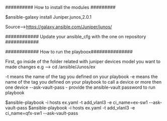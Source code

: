 ########## How to install the modules #########

$ansible-galaxy install Juniper.junos,2.0.1

Source-->https://galaxy.ansible.com/Juniper/junos/


############ Update your ansible_cfg with the one on repository ############


############ How to run the playboox###############

First, go inside of the folder related with juniper devices model you want to made changes
e.g --> cd /ansible/Junos/ex

-t means the name of the tag you defined on your playbook
-e means the name of the tag you defined on your playbook to call a device or more then one device
--ask-vault-pass - provide the ansible-vault password to run playbook

$ansible-playbook -i hosts ex.yaml -t add_vlanl3 -e ci_name=ex-sw1 --ask-vault-pass
$ansible-playbook -i hosts ex.yaml -t add_vlanl3 -e ci_name=qfx-sw1 --ask-vault-pass
